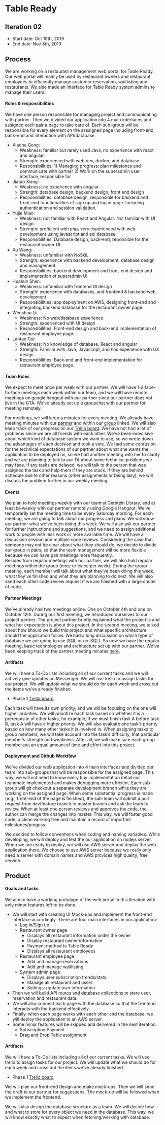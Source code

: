 # Table Ready


## Iteration 02

 * Start date: Oct 19th, 2019
 * End date: Nov 8th, 2019

## Process

We are working on a restaurant management web portal for Table Ready. Our web portal will mainly be used by restaurant owners and restaurant employees to efficiently manage customer reservation, waitlisting and restaurants. We also made an interface for Table Ready system admins to manage their users. 

#### Roles & responsibilities

We have one person responsible for managing project and communicating with partner. Then we divided our application into 4 main interfaces and assigned each pair a page to take care of. Each sub-group will be responsible for every element on the asssigned page including front-end, back-end and interaction with API/database. 

* Xiaohe Gong:
    * Weakness: familiar but rarely used Java, no experience with react and angular 
    * Strength: experienced with web dev, docker, and database
    * Responsibilities: 1) Managing progress: plan milestones and communicate with partner 2) Work on the superadmin user interface, responsible for 
* Jiatao Xiang:
    * Weakness: no experience with angular
    * Strength:  database design, backend design, front end design
    * Responsibilities: database design, responsible for backend and front-end functionalities of sign up and log in page. Including authentication and session validation. 
* Yujie Miao: 
    * Weakness: not familiar with React and Angular.  Not familiar with UI design.
    * Strength: proficient with php, very experienced with web development using javascript and sql database.
    * Responsibilities: Database design, back-end, reponsible for the restaurant owner UI.
* Xu Wang:
    * Weakness: unfamiliar with NoSQL
    * Strength: experience with backend development, database design and management
    * Responsibilities: backend development and front-end design and implementation of superadmin UI. 
* Huakun Shen:
    * Weakness: unfamiliar with frontend UI design
    * Strength: experience with databases, and frontend & backend web development
    * Responsibilities: app deployment on AWS, designing front-end and integrating backend database for the restaurant owner page. 
* Wenshuo Li:
    * Weakness: No web/database experience
    * Strength: experienced with UI design
    * Responsibilities: Front-end design and back-end implementation of restaurant employee page. 
* Lantao Cui: 
    * Weakness: No knowledge of database, React and angular
    * Strength: Familiar with Java, Javascript, and has experience with UX design
    * Responsibilities: Back-end and front-end  implementation for restaurant employee page. 

#### Team Rules

We expect to meet once per week with our partner. We will have 1-2 face-to-face meetings each week within our team, and we will have remote meetings on google hangout with our partner since our partner does not live in the GTA. We’ve already set up a groupchat with our partner for meeting remotely. 

For meetings, we will keep a minutes for every meeting. We already have meeting minutes with our [partner](https://docs.google.com/document/d/144cCnsJGDXGZDuQeKfe_9Xnur8x1ENCg_WSGpzylNng/edit?usp=sharing) and within our [group](https://docs.google.com/document/d/1LNuYeRcTlORE7JXlvPhqWXyxSPD5UxnJ7wrf9Af4M9E/edit?usp=sharing) linked.  We will also keep track of our progress on our [Trello board](https://trello.com/b/mTQ6buKm/phase-1). 
We have not had a lot of problems since we are all friends with each other. We’ve been indecisive about which kind of database system we want to use, so we wrote down the advantages of each decision and took a vote. We had some confusion for the technical expectations of our partner about what she wants the application to be deployed on, so we had another meeting with her to clarify and we are planning to talk to our TA about some technical problems we may face. If any tasks are delayed, we will talk to the person that was assigned the task and help them if they are stuck. If they are behind schedule due to other reasons (other assignments or being lazy), we will discuss the problem further in our weekly meeting.


#### Events

We plan to hold meetings weekly with our team at Gerstein Library, and at least bi-weekly with our partner remotely using Google Hangout. We’ve temporarily set the meeting time to be every Saturday morning.
For each meeting, we are going to talk about our progress and plans. We will show our partner what we’ve been doing this week. We will also ask our partner for further instructions and suggestions, and we need to assign additional work to people with less work or more available time. We will have a discussion session and multiple code reviews. Considering the case that someone may not be clear about what they should do, we decide to divide our group in pairs, so that the team management will be more flexible because we can have pair meetings more frequently.   
Besides from regular meetings with our partner, we will also hold regular meetings within the group (once or twice per week). During the group meeting, each member will talk about what they’ve been doing this week, what they’ve finished and what they are planning to do next. We will also send each other code review request if we are finished with a large chunk of code. 

#### Partner Meetings
We’ve already had two meetings online. One on October 4th and one on October 12th. During our first meeting, we introduced ourselves to our project partner. The project partner briefly explained what the project is and what her expectation is about this project. In the second meeting, we talked about how should we build this project and what specific architecture should the application follow. We had a long discussion on which type of database we are going to use (SQL or no-SQL). 
So now we have the regular meeting, basic technologies and architecture set up with our partner. 
We've been keeping track of the partner meeting minutes [here](https://docs.google.com/document/d/144cCnsJGDXGZDuQeKfe_9Xnur8x1ENCg_WSGpzylNng/edit?usp=sharing).


#### Artifacts

We will have a To-Do lists including all of our current tasks and we will actively give updates on Messenger. We will use trello to assign tasks for our project. We will update what we should do for each week and cross out the items we’ve already finished. 
- Phase 1 [Trello board](https://trello.com/b/mTQ6buKm/phase-1)

Each task will have its own priority, and we will be focusing on the one will higher priorities. We will prioritize each task based on whether it is a prerequisite of other tasks, for example, if we must finish task A before task B, task A will have a higher priority. We will also evaluate one task’s priority based on how many other tasks it is involved in. When assigning tasks to group members, we will take account into the task’s difficulty, that particular member’s strength and weakness. After all, we will make sure each group member put an equal amount of time and effort into this project.


#### Deployment and Github Workflow

We've divided our web application into 4 main interfaces and divided our team into sub-groups that will be responsible for the assigned page. This way, we will not need to know every tiny implementation detail our teammate implemented and makes debugging more efficient. Each sub-group will git checkout a separate development branch while they are working on the assigned page. When some substantial progress is made (e.g.,  front-end of the page is finished), the sub-team will submit a pull request from dev/feature branch to master branch and ask the team to review. When at least one person reviews and approves the code, the author can merge the changes into master. This way, we will foster good code, a clean working tree and maintain a record of important milestones/progess. 

We decided to follow conventions when coding and naming variables. While developing, we will deploy and test the our application on nodejs server. When we are ready to deploy, we will use AWS server and deploy the web application there. We choose to use AWS server because we really only need a server with domain names and AWS provides high quality, free service. 


## Product

#### Goals and tasks

We aim to have a working prototype of the web portal in this iteration with only minor features left to be done. 
* We will start with creating UI Mock-ups and implement the front-end interface accordingly. There are four main interfaces in our application:
    * Log in/Sign up 
    * Restaurant owner page
        * Displays all restaurant information under the owner
        * Display restaurant owner information
        * Payment method to Table Ready
        * Displays all restaurant employees
    * Restaurant employee page
        * Add and manage reservations
        * Add and manage waitlisting
    * System admin page
        * Displays user subscription trends/stats
        * Manage all restaurant and users
        * Settings: update user information
* Then we will build API routes and database collections to store user, reservation and restaurant data. 
* We will also connect each page with the database so that the frontend interacts with the backend effectively. 
* Finally, when each page works with each other and the database, we will deploy the application to an AWS server. 
* Some minor features will be skipped and delivered in the next iteration. 
    * Subscription Payment
    * Drag and Drop Table assignment

#### Artifacts

We will have a To-Do lists including all of our current tasks. We will use trello to assign tasks for our project. We will update what we should do for each week and cross out the items we’ve already finished. 
  - Phase 1 [Trello board](https://trello.com/b/mTQ6buKm/phase-1)

We will plan our front-end design and make mock-ups. Then we will send the draft to our partner for suggestions. The mock-up will be followed when we implement the frontend.

We will also design the database structure as a team. We will decide how and what to store for every object we need in the database. This way, we will know exactly what to expect when fetching/working with database. 

